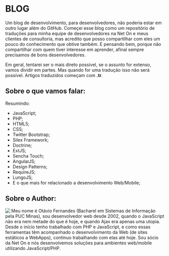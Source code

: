BLOG
====

Um blog de desenvolvimento, para desenvolvedores, não poderia estar em outro lugar além do GitHub. Começei esse blog como um repositório de traduções para minha equipe de desenvolvedores na Net On e meus clientes de consultoria, mas acredito que posso compartilhar com eles um pouco do conhecimento que obtive também. E pensando bem, porque não compartilhar com quem tiver interesse em aprender, afinal sempre precisamos de bons desenvolvedores.

Em geral, tentarei ser o mais direto possível, se o assunto for extenso, vamos dividir em partes. Mas quando for uma tradução isso não será possível. Artigos traduzidos começam com **.tr**.

## Sobre o que vamos falar:
Resumindo:
+ JavaScript;
+ PHP;
+ HTML5;
+ CSS;
+ Twitter Bootstrap;
+ Silex Framework;
+ Doctrine;
+ ExtJS;
+ Sencha Touch;
+ AngularJS;
+ Design Patterns;
+ RequireJS;
+ LungoJS;
+ E o que mais for relacionado a desenvolvimento Web/Mobile;

## Sobre o Author:

<img src="https://0.gravatar.com/avatar/36c74b55a253a288d5432ead237d0916?d=https%3A%2F%2Fidenticons.github.com%2F5aa1757f3bd7bda70caf253f0d50c518.png&r=x&s=140)" align="left"/>
Meu nome é Otávio Fernandes (Bacharel em Sistemas de Informação pela PUC Minas), sou desenvolvedor web desde 2002, quando o JavaScript não era nem metade do que é hoje, e quando Ajax era apenas uma utopia. Desde o início tenho trabalhado com PHP e JavaScript, e como essas ferramentas têm acompanhado o desenvolvimento da Web (de sites estáticos a WebApps), continuo trabalhando com elas até hoje. Sou sócio da Net On e nós desenvolvemos soluções para ambientes web/mobile utilizando JavaScript/PHP.
